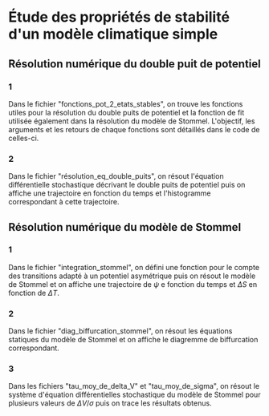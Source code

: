 # Étude des propriétés de stabilité d'un modèle climatique simple
## Résolution numérique du double puit de potentiel
### 1
Dans le fichier "fonctions_pot_2_etats_stables", on trouve les fonctions utiles pour la résolution du double puits de potentiel et la fonction de fit utilisée également dans la résolution du modèle de Stommel. 
L'objectif, les arguments et les retours de chaque fonctions sont détaillés dans le code de celles-ci.
### 2
Dans le fichier "résolution_eq_double_puits", on résout l'équation différentielle stochastique décrivant le double puits de potentiel puis on affiche une trajectoire en fonction du temps et l'histogramme correspondant à cette trajectoire.
## Résolution numérique du modèle de Stommel
### 1
Dans le fichier "integration_stommel", on défini une fonction pour le compte des transitions adapté à un potentiel asymétrique puis on résout le modèle de Stommel et on affiche une trajectoire de $\psi$ e fonction du temps et $\Delta S$ en fonction de $\Delta T$.
### 2
Dans le fichier "diag_biffurcation_stommel", on résout les équations statiques du modèle de Stommel et on affiche le diagremme de biffurcation correspondant.
### 3
Dans les fichiers "tau_moy_de_delta_V" et "tau_moy_de_sigma", on résout le système d'équation différentielles stochastique du modèle de Stommel pour plusieurs valeurs de $\Delta V$/$\sigma$ puis on trace les résultats obtenus.
